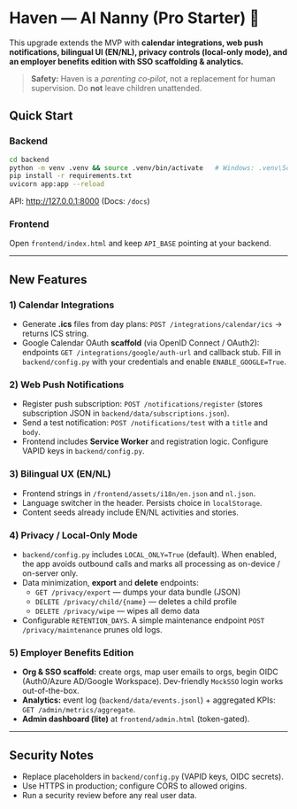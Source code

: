 # Haven — AI Nanny (Pro Starter) 🚀

This upgrade extends the MVP with **calendar integrations, web push notifications, bilingual UI (EN/NL), privacy controls (local-only mode), and an employer benefits edition with SSO scaffolding & analytics.**

> **Safety:** Haven is a *parenting co‑pilot*, not a replacement for human supervision. Do **not** leave children unattended.

## Quick Start
### Backend
```bash
cd backend
python -m venv .venv && source .venv/bin/activate   # Windows: .venv\Scripts\activate
pip install -r requirements.txt
uvicorn app:app --reload
```
API: http://127.0.0.1:8000  (Docs: `/docs`)

### Frontend
Open `frontend/index.html` and keep `API_BASE` pointing at your backend.

---

## New Features

### 1) Calendar Integrations
- Generate **.ics** files from day plans: `POST /integrations/calendar/ics` -> returns ICS string.
- Google Calendar OAuth **scaffold** (via OpenID Connect / OAuth2): endpoints `GET /integrations/google/auth-url` and callback stub. Fill in `backend/config.py` with your credentials and enable `ENABLE_GOOGLE=True`.

### 2) Web Push Notifications
- Register push subscription: `POST /notifications/register` (stores subscription JSON in `backend/data/subscriptions.json`).
- Send a test notification: `POST /notifications/test` with a `title` and `body`.
- Frontend includes **Service Worker** and registration logic. Configure VAPID keys in `backend/config.py`.

### 3) Bilingual UX (EN/NL)
- Frontend strings in `/frontend/assets/i18n/en.json` and `nl.json`.
- Language switcher in the header. Persists choice in `localStorage`.
- Content seeds already include EN/NL activities and stories.

### 4) Privacy / Local‑Only Mode
- `backend/config.py` includes `LOCAL_ONLY=True` (default). When enabled, the app avoids outbound calls and marks all processing as on-device / on-server only.
- Data minimization, **export** and **delete** endpoints:
  - `GET /privacy/export` — dumps your data bundle (JSON)
  - `DELETE /privacy/child/{name}` — deletes a child profile
  - `DELETE /privacy/wipe` — wipes all demo data
- Configurable `RETENTION_DAYS`. A simple maintenance endpoint `POST /privacy/maintenance` prunes old logs.

### 5) Employer Benefits Edition
- **Org & SSO scaffold:** create orgs, map user emails to orgs, begin OIDC (Auth0/Azure AD/Google Workspace). Dev-friendly `MockSSO` login works out-of-the-box.
- **Analytics:** event log (`backend/data/events.jsonl`) + aggregated KPIs: `GET /admin/metrics/aggregate`.
- **Admin dashboard (lite)** at `frontend/admin.html` (token-gated).

---

## Security Notes
- Replace placeholders in `backend/config.py` (VAPID keys, OIDC secrets).
- Use HTTPS in production; configure CORS to allowed origins.
- Run a security review before any real user data.
